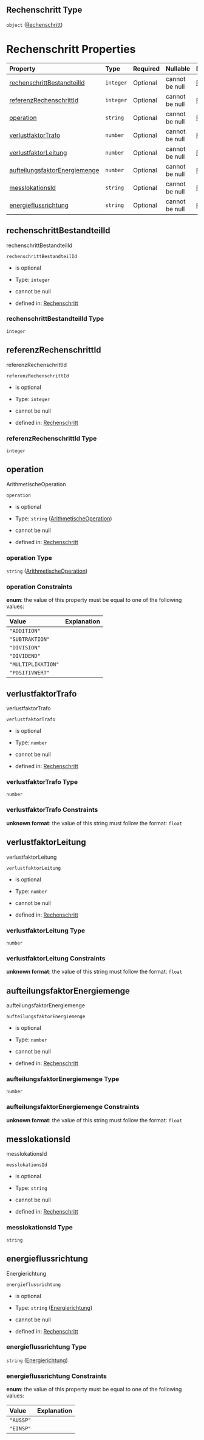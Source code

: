 ## Rechenschritt Type

`object` ([Rechenschritt](rechenschritt.md))

# Rechenschritt Properties

| Property                                                        | Type      | Required | Nullable       | Defined by                                                                                                                                                                                                                       |
| :-------------------------------------------------------------- | :-------- | :------- | :------------- | :------------------------------------------------------------------------------------------------------------------------------------------------------------------------------------------------------------------------------- |
| [rechenschrittBestandteilId](#rechenschrittbestandteilid)       | `integer` | Optional | cannot be null | [Rechenschritt](rechenschritt-properties-rechenschrittbestandteilid.md "https://raw.githubusercontent.com/conuti-gmbh/bo4e-schema/master/schemas/v1/com/Rechenschritt.schema.json#/properties/rechenschrittBestandteilId")       |
| [referenzRechenschrittId](#referenzrechenschrittid)             | `integer` | Optional | cannot be null | [Rechenschritt](rechenschritt-properties-referenzrechenschrittid.md "https://raw.githubusercontent.com/conuti-gmbh/bo4e-schema/master/schemas/v1/com/Rechenschritt.schema.json#/properties/referenzRechenschrittId")             |
| [operation](#operation)                                         | `string`  | Optional | cannot be null | [Rechenschritt](arithmetischeoperation.md "https://raw.githubusercontent.com/conuti-gmbh/bo4e-schema/master/schemas/v1/enum/ArithmetischeOperation.schema.json#/properties/operation")                                           |
| [verlustfaktorTrafo](#verlustfaktortrafo)                       | `number`  | Optional | cannot be null | [Rechenschritt](rechenschritt-properties-verlustfaktortrafo.md "https://raw.githubusercontent.com/conuti-gmbh/bo4e-schema/master/schemas/v1/com/Rechenschritt.schema.json#/properties/verlustfaktorTrafo")                       |
| [verlustfaktorLeitung](#verlustfaktorleitung)                   | `number`  | Optional | cannot be null | [Rechenschritt](rechenschritt-properties-verlustfaktorleitung.md "https://raw.githubusercontent.com/conuti-gmbh/bo4e-schema/master/schemas/v1/com/Rechenschritt.schema.json#/properties/verlustfaktorLeitung")                   |
| [aufteilungsfaktorEnergiemenge](#aufteilungsfaktorenergiemenge) | `number`  | Optional | cannot be null | [Rechenschritt](rechenschritt-properties-aufteilungsfaktorenergiemenge.md "https://raw.githubusercontent.com/conuti-gmbh/bo4e-schema/master/schemas/v1/com/Rechenschritt.schema.json#/properties/aufteilungsfaktorEnergiemenge") |
| [messlokationsId](#messlokationsid)                             | `string`  | Optional | cannot be null | [Rechenschritt](rechenschritt-properties-messlokationsid.md "https://raw.githubusercontent.com/conuti-gmbh/bo4e-schema/master/schemas/v1/com/Rechenschritt.schema.json#/properties/messlokationsId")                             |
| [energieflussrichtung](#energieflussrichtung)                   | `string`  | Optional | cannot be null | [Rechenschritt](energierichtung.md "https://raw.githubusercontent.com/conuti-gmbh/bo4e-schema/master/schemas/v1/enum/Energierichtung.schema.json#/properties/energieflussrichtung")                                              |

## rechenschrittBestandteilId

rechenschrittBestandteilId

`rechenschrittBestandteilId`

*   is optional

*   Type: `integer`

*   cannot be null

*   defined in: [Rechenschritt](rechenschritt-properties-rechenschrittbestandteilid.md "https://raw.githubusercontent.com/conuti-gmbh/bo4e-schema/master/schemas/v1/com/Rechenschritt.schema.json#/properties/rechenschrittBestandteilId")

### rechenschrittBestandteilId Type

`integer`

## referenzRechenschrittId

referenzRechenschrittId

`referenzRechenschrittId`

*   is optional

*   Type: `integer`

*   cannot be null

*   defined in: [Rechenschritt](rechenschritt-properties-referenzrechenschrittid.md "https://raw.githubusercontent.com/conuti-gmbh/bo4e-schema/master/schemas/v1/com/Rechenschritt.schema.json#/properties/referenzRechenschrittId")

### referenzRechenschrittId Type

`integer`

## operation

ArithmetischeOperation

`operation`

*   is optional

*   Type: `string` ([ArithmetischeOperation](arithmetischeoperation.md))

*   cannot be null

*   defined in: [Rechenschritt](arithmetischeoperation.md "https://raw.githubusercontent.com/conuti-gmbh/bo4e-schema/master/schemas/v1/enum/ArithmetischeOperation.schema.json#/properties/operation")

### operation Type

`string` ([ArithmetischeOperation](arithmetischeoperation.md))

### operation Constraints

**enum**: the value of this property must be equal to one of the following values:

| Value              | Explanation |
| :----------------- | :---------- |
| `"ADDITION"`       |             |
| `"SUBTRAKTION"`    |             |
| `"DIVISION"`       |             |
| `"DIVIDEND"`       |             |
| `"MULTIPLIKATION"` |             |
| `"POSITIVWERT"`    |             |

## verlustfaktorTrafo

verlustfaktorTrafo

`verlustfaktorTrafo`

*   is optional

*   Type: `number`

*   cannot be null

*   defined in: [Rechenschritt](rechenschritt-properties-verlustfaktortrafo.md "https://raw.githubusercontent.com/conuti-gmbh/bo4e-schema/master/schemas/v1/com/Rechenschritt.schema.json#/properties/verlustfaktorTrafo")

### verlustfaktorTrafo Type

`number`

### verlustfaktorTrafo Constraints

**unknown format**: the value of this string must follow the format: `float`

## verlustfaktorLeitung

verlustfaktorLeitung

`verlustfaktorLeitung`

*   is optional

*   Type: `number`

*   cannot be null

*   defined in: [Rechenschritt](rechenschritt-properties-verlustfaktorleitung.md "https://raw.githubusercontent.com/conuti-gmbh/bo4e-schema/master/schemas/v1/com/Rechenschritt.schema.json#/properties/verlustfaktorLeitung")

### verlustfaktorLeitung Type

`number`

### verlustfaktorLeitung Constraints

**unknown format**: the value of this string must follow the format: `float`

## aufteilungsfaktorEnergiemenge

aufteilungsfaktorEnergiemenge

`aufteilungsfaktorEnergiemenge`

*   is optional

*   Type: `number`

*   cannot be null

*   defined in: [Rechenschritt](rechenschritt-properties-aufteilungsfaktorenergiemenge.md "https://raw.githubusercontent.com/conuti-gmbh/bo4e-schema/master/schemas/v1/com/Rechenschritt.schema.json#/properties/aufteilungsfaktorEnergiemenge")

### aufteilungsfaktorEnergiemenge Type

`number`

### aufteilungsfaktorEnergiemenge Constraints

**unknown format**: the value of this string must follow the format: `float`

## messlokationsId

messlokationsId

`messlokationsId`

*   is optional

*   Type: `string`

*   cannot be null

*   defined in: [Rechenschritt](rechenschritt-properties-messlokationsid.md "https://raw.githubusercontent.com/conuti-gmbh/bo4e-schema/master/schemas/v1/com/Rechenschritt.schema.json#/properties/messlokationsId")

### messlokationsId Type

`string`

## energieflussrichtung

Energierichtung

`energieflussrichtung`

*   is optional

*   Type: `string` ([Energierichtung](energierichtung.md))

*   cannot be null

*   defined in: [Rechenschritt](energierichtung.md "https://raw.githubusercontent.com/conuti-gmbh/bo4e-schema/master/schemas/v1/enum/Energierichtung.schema.json#/properties/energieflussrichtung")

### energieflussrichtung Type

`string` ([Energierichtung](energierichtung.md))

### energieflussrichtung Constraints

**enum**: the value of this property must be equal to one of the following values:

| Value     | Explanation |
| :-------- | :---------- |
| `"AUSSP"` |             |
| `"EINSP"` |             |
